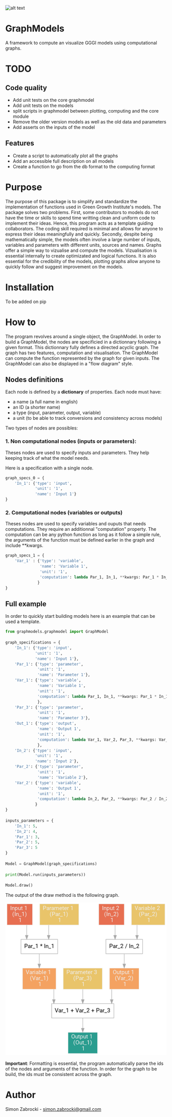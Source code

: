 ![alt text](http://greengrowthindex.gggi.org/wp-content/uploads/2019/09/LOGO_GGGI_GREEN_350x131px_002trans_Prancheta-1.png)

# GraphModels
A framework to compute an visualize GGGI models using computational graphs.


# TODO

## Code quality
- Add unit tests on the core graphmodel
- Add unit tests on the models
- split scripts in graphmodel between plotting, computing and the core module
- Remove the older version models as well as the old data and parameters
- Add asserts on the inputs of the model


## Features
- Create a script to automatically plot all the graphs
- Add an accessible full description on all models
- Create a function to go from the db format to the computing format



# Purpose

The purpose of this package is to simplify and standardize the implementation of functions used in Green Growth Institute's models. The package solves two problems. First, some contributors to models do not have the time or skills to spend time writting clean and uniform code to implement their ideas. Hence, this program acts as a template guiding collaborators. The coding skill required is minimal and allows for anyone to express their ideas meaningfully and quickly. Secondly, despite being mathematically simple, the models often involve a large number of inputs, variables and parameters with different units, sources and names. Graphs offer a simple way to vizualise and compute the models. Vizualisation is essential internally to create optimizated and logical functions. It is also essential for the credibility of the models, plotting graphs allow anyone to quickly follow and suggest improvement on the models.


# Installation

To be added on pip

# How to

The program revolves around a single object, the GraphModel. In order to build a GraphModel, the nodes are specificied in a dictionnary following a given format. This dictionnary fully defines a directed acyclic graph. The graph has two features, computation and visualisation. The GraphModel can compute the function represented by the graph for given inputs. The GraphModel can also be displayed in a "flow diagram" style.

## Nodes definitions

Each node is defined by a **dictionary** of properties. Each node must have:
- a name (a full name in english)
- an ID (a shorter name)
- a type (input, parameter, output, variable)
- a unit (to be able to track conversions and consistency across models)

Two types of nodes are possibles:

### 1. Non computational nodes (inputs or parameters):

Theses nodes are used to specify inputs and parameters. They help keeping track of what the model needs.

Here is a specification with a single node.

```python
graph_specs_0 = {
    'In_1': {'type': 'input',
             'unit': '1',
             'name': 'Input 1'}
}
```

### 2. Computational nodes (variables or outputs)

Theses nodes are used to specify variables and ouputs that needs computations. They require an additionnal "computation" property. The computation can be any python function as long as it follow a simple rule, the arguments of the function must be defined earlier in the graph and include \**kwargs.

```python
graph_specs_1 = {
    'Var_1' : {'type': 'variable',
               'name': 'Variable 1',
               'unit': '1',
               'computation': lambda Par_1, In_1, **kwargs: Par_1 * In_1
              }
}
```

## Full example

In order to quickly start building models here is an example that can be used a template.

```python
from graphmodels.graphmodel import GraphModel

graph_specifications = {
    'In_1': {'type': 'input',
             'unit': '1',
             'name': 'Input 1'},
    'Par_1': {'type': 'parameter',
              'unit': '1',
              'name': 'Parameter 1'},
    'Var_1': {'type': 'variable',
              'name': 'Variable 1',
              'unit': '1',
              'computation': lambda Par_1, In_1, **kwargs: Par_1 * In_1
              },
    'Par_3': {'type': 'parameter',
              'unit': '1',
              'name': 'Parameter 3'},
    'Out_1': {'type': 'output',
              'name': 'Output 1',
              'unit': '1',
              'computation': lambda Var_1, Var_2, Par_3, **kwargs: Var_1 + Var_2 + Par_3
              },
    'In_2': {'type': 'input',
             'unit': '1',
             'name': 'Input 2'},
    'Par_2': {'type': 'parameter',
              'unit': '1',
              'name': 'Variable 2'},
    'Var_2': {'type': 'variable',
              'name': 'Output 1',
              'unit': '1',
              'computation': lambda In_2, Par_2, **kwargs: Par_2 / In_2
             }
}

inputs_parameters = {
    'In_1': 5,
    'In_2': 4,
    'Par_1': 3,
    'Par_2': 5,
    'Par_3': 5
}

Model = GraphModel(graph_specifications)

print(Model.run(inputs_parameters))

Model.draw()
```
The output of the draw method is the following graph.

![alt text](pics/readme_example.png)

**Important**: Formatting is essential, the program automatically parse the ids of the nodes and arguments of the function. In order for the graph to be build, the ids must be consistent across the graph. 

# Author

Simon Zabrocki - simon.zabrocki@gmail.com

